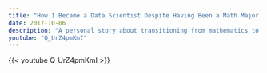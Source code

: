 ```yaml
---
title: "How I Became a Data Scientist Despite Having Been a Math Major: The Talk"
date: 2017-10-06
description: "A personal story about transitioning from mathematics to data science."
youtube: "Q_UrZ4pmKmI"
---
```


{{< youtube Q_UrZ4pmKmI >}}